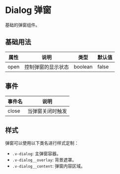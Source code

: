 # Dialog 弹窗

基础的弹窗组件。

## 基础用法

<demo vue="ui/dialog/basic.vue" />

| 属性 | 说明               | 类型    | 默认值 |
| ---- | ------------------ | ------- | ------ |
| open | 控制弹窗的显示状态 | boolean | false  |

## 事件

| 事件名 | 说明             |
| ------ | ---------------- |
| close  | 当弹窗关闭时触发 |

## 样式

弹窗可以使用以下类名进行样式定制：

- `.v-dialog`: 主弹窗容器。
- `.v-dialog__overlay`: 背景遮罩。
- `.v-dialog__content`: 弹窗内容区域。
